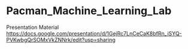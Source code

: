 # Pacman_Machine_Learning_Lab

Presentation Material
https://docs.google.com/presentation/d/1GejRc7LnCeCaK8bfRn_jSYQ-PVKwbgQrSOMxVkZNNrk/edit?usp=sharing
